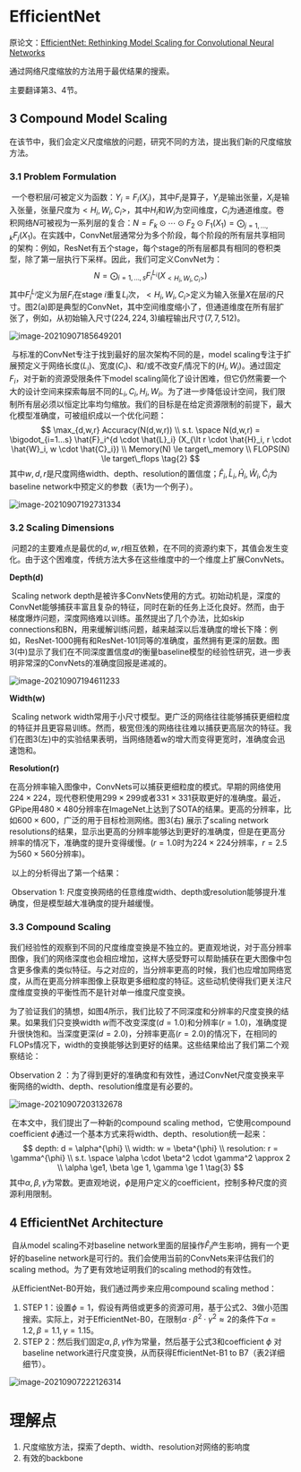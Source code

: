 # EfficientNet

原论文：[EfficientNet: Rethinking Model Scaling for Convolutional Neural Networks](https://arxiv.org/abs/1905.11946)

通过网络尺度缩放的方法用于最优结果的搜索。

主要翻译第3、4节。

## 3 Compound Model Scaling

​		在该节中，我们会定义尺度缩放的问题，研究不同的方法，提出我们新的尺度缩放方法。

### 3.1 Problem Formulation

​		一个卷积层$i$可被定义为函数：$Y_i = F_i(X_i)$，其中$F_i$是算子，$Y_i$是输出张量，$X_i$是输入张量，张量尺度为$\lt H_i, W_i, C_i \gt$，其中$H_i$和$W_i$为空间维度，$C_i$为通道维度。卷积网络$N$可被视为一系列层的复合：$N=F_k \odot \cdots \odot F_2 \odot F_1 (X_1) = \bigodot_{j=1,...,k} F_j(X_1)$。在实践中，ConvNet层通常分为多个阶段，每个阶段的所有层共享相同的架构：例如，ResNet有五个stage，每个stage的所有层都具有相同的卷积类型，除了第一层执行下采样。因此，我们可定义ConvNet为：
$$
N = \bigodot_{i=1,...,s} F_i^{L_i}(X_{\lt H_i, W_i, C_i \gt}) \tag{1}
$$
其中$F_i^{L_i}$定义为层$F_i$在stage $i$重复$L_i$次，$\lt H_i, W_i, C_i \gt$定义为输入张量$X$在层$i$的尺寸。图2(a)即是典型的ConvNet，其中空间维度缩小了，但通道维度在所有层扩张了，例如，从初始输入尺寸$(224,224,3)$编程输出尺寸$(7,7,512)$。

![image-20210907185649201](images/image-20210907185649201.png)

​		与标准的ConvNet专注于找到最好的层次架构不同的是，model scaling专注于扩展预定义于网络长度$(L_i)$、宽度$(C_i)$、和/或不改变$F_i$情况下的$(H_i,W_i)$。通过固定$F_i$，对于新的资源受限条件下model scaling简化了设计困难，但它仍然需要一个大的设计空间来探索每层不同的$L_i,C_i,H_i,W_i$。为了进一步降低设计空间，我们限制所有层必须以恒定比率均匀缩放。我们的目标是在给定资源限制的前提下，最大化模型准确度，可被组织成以一个优化问题：
$$
\max_{d,w,r} Accuracy(N(d,w,r)) \\
s.t. \space N(d,w,r) = \bigodot_{i=1...s} \hat{F}_i^{d \cdot \hat{L}_i} (X_{\lt r \cdot \hat{H}_i, r \cdot \hat{W}_i, w \cdot \hat{C}_i}) \\
Memory(N) \le target\_memory \\
FLOPS(N) \le target\_flops \tag{2}
$$
其中$w,d,r$是尺度网络width、depth、resolution的置信度；$\hat{F}_i, \hat{L}_i, \hat{H}_i, \hat{W}_i, \hat{C}_i$为baseline network中预定义的参数（表1为一个例子）。

![image-20210907192731334](images/image-20210907192731334.png)

### 3.2 Scaling Dimensions

​		问题2的主要难点是最优的$d,w,r$相互依赖，在不同的资源约束下，其值会发生变化。由于这个困难度，传统方法大多在这些维度中的一个维度上扩展ConvNets。

**Depth(d)**

​		Scaling network depth是被许多ConvNets使用的方式。初始动机是，深度的ConvNet能够捕获丰富且复杂的特征，同时在新的任务上泛化良好。然而，由于梯度爆炸问题，深度网络难以训练。虽然提出了几个办法，比如skip connections和BN，用来缓解训练问题，越来越深以后准确度的增长下降：例如，ResNet-1000拥有和ResNet-101同等的准确度，虽然拥有更深的层数。图3(中)显示了我们在不同深度置信度$d$的衡量baseline模型的经验性研究，进一步表明非常深的ConvNets的准确度回报是递减的。

![image-20210907194611233](images/image-20210907194611233.png)

**Width(w)**

​		Scaling network width常用于小尺寸模型。更广泛的网络往往能够捕获更细粒度的特征并且更容易训练。然而，极宽但浅的网络往往难以捕获更高层次的特征。我们在图3(左)中的实验结果表明，当网络随着w的增大而变得更宽时，准确度会迅速饱和。

**Resolution(r)**

​		在高分辨率输入图像中，ConvNets可以捕获更细粒度的模式。早期的网络使用$224 \times 224$，现代卷积使用$299 \times 299$或者$331 \times 331$获取更好的准确度。最近，GPipe用$480 \times 480$分辨率在ImageNet上达到了SOTA的结果。更高的分辨率，比如$600 \times 600$，广泛的用于目标检测网络。图3(右) 展示了scaling network resolutions的结果，显示出更高的分辨率能够达到更好的准确度，但是在更高分辨率的情况下，准确度的提升变得缓慢。($r=1.0$时为$224 \times 224$分辨率，$r=2.5$为$560 \times 560$分辨率)。

​		以上的分析得出了第一个结果：

​		Observation 1:  尺度变换网络的任意维度width、depth或resolution能够提升准确度，但是模型越大准确度的提升越缓慢。

### 3.3 Compound Scaling

​		我们经验性的观察到不同的尺度维度变换是不独立的。更直观地说，对于高分辨率图像，我们的网络深度也会相应增加，这样大感受野可以帮助捕获在更大图像中包含更多像素的类似特征。与之对应的，当分辨率更高的时候，我们也应增加网络宽度，从而在更高分辨率图像上获取更多细粒度的特征。这些动机使得我们更关注尺度维度变换的平衡性而不是针对单一维度尺度变换。

​		为了验证我们的猜想，如图4所示，我们比较了不同深度和分辨率的尺度变换的结果。如果我们只变换width $w$而不改变深度$(d=1.0)$和分辨率$(r=1.0)$，准确度提升很快饱和。当深度更深$(d=2.0)$，分辨率更高$(r=2.0)$的情况下，在相同的FLOPs情况下，width的变换能够达到更好的结果。这些结果给出了我们第二个观察结论：

Observation 2 ：为了得到更好的准确度和有效性，通过ConvNet尺度变换来平衡网络的width、depth、resolution维度是有必要的。

![image-20210907203132678](images/image-20210907203132678.png)

​		在本文中，我们提出了一种新的compound scaling method，它使用compound coefficient $\phi$通过一个基本方式来将width、depth、resolution统一起来：
$$
depth: d = \alpha^{\phi} \\
width: w = \beta^{\phi} \\
resolution: r = \gamma^{\phi} \\
s.t. \space \alpha \cdot \beta^2 \cdot \gamma^2 \approx 2 \\
\alpha \ge1, \beta \ge 1, \gamma \ge 1 \tag{3}
$$
其中$\alpha, \beta, \gamma$为常数。更直观地说，$\phi$是用户定义的coefficient，控制多种尺度的资源利用限制。

## 4 EfficientNet Architecture

​		自从model scaling不对baseline network里面的层操作$\hat{F}_i$产生影响，拥有一个更好的baseline network是可行的。我们会使用当前的ConvNets来评估我们的scaling method。为了更有效地证明我们的scaling method的有效性。

​		从EfficientNet-B0开始，我们通过两步来应用compound scaling method：

1. STEP 1：设置$\phi=1$，假设有两倍或更多的资源可用，基于公式2、3做小范围搜索。实际上，对于EfficientNet-B0，在限制$\alpha \cdot \beta^2 \cdot \gamma^2 \approx 2$的条件下$\alpha=1.2, \beta=1.1, \gamma = 1.15$。
2. STEP 2：然后我们固定$\alpha,\beta,\gamma$作为常量，然后基于公式3和coefficient $\phi$ 对baseline network进行尺度变换，从而获得EfficientNet-B1 to B7（表2详细细节）。

![image-20210907222126314](images/image-20210907222126314.png)

# 理解点

1. 尺度缩放方法，探索了depth、width、resolution对网络的影响度
2. 有效的backbone

